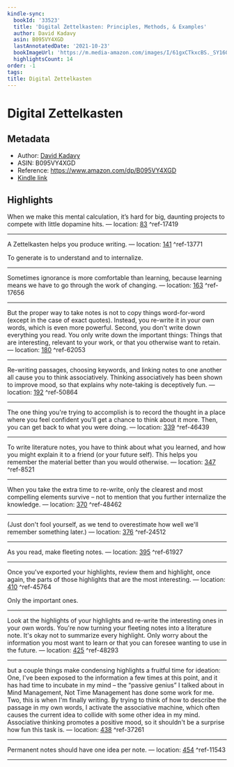```yaml
---
kindle-sync:
  bookId: '33523'
  title: 'Digital Zettelkasten: Principles, Methods, & Examples'
  author: David Kadavy
  asin: B095VY4XGD
  lastAnnotatedDate: '2021-10-23'
  bookImageUrl: 'https://m.media-amazon.com/images/I/61gxCTkxcBS._SY160.jpg'
  highlightsCount: 14
order: -1
tags: 
title: Digital Zettelkasten
---
```


# Digital Zettelkasten

## Metadata

* Author: [David Kadavy](https://www.amazon.com/David-Kadavy/e/B005310790/ref=dp_byline_cont_ebooks_1)
* ASIN: B095VY4XGD
* Reference: https://www.amazon.com/dp/B095VY4XGD
* [Kindle link](kindle://book?action=open&asin=B095VY4XGD)

## Highlights

When we make this mental calculation, it’s hard for big, daunting projects to compete with little dopamine hits. — location: [83](kindle://book?action=open&asin=B095VY4XGD&location=83) ^ref-17419

---
A Zettelkasten helps you produce writing. — location: [141](kindle://book?action=open&asin=B095VY4XGD&location=141) ^ref-13771

To generate is to understand and to internalize.

---
Sometimes ignorance is more comfortable than learning, because learning means we have to go through the work of changing. — location: [163](kindle://book?action=open&asin=B095VY4XGD&location=163) ^ref-17656

---
But the proper way to take notes is not to copy things word-for-word (except in the case of exact quotes). Instead, you re-write it in your own words, which is even more powerful. Second, you don't write down everything you read. You only write down the important things: Things that are interesting, relevant to your work, or that you otherwise want to retain. — location: [180](kindle://book?action=open&asin=B095VY4XGD&location=180) ^ref-62053

---
Re-writing passages, choosing keywords, and linking notes to one another all cause you to think associatively. Thinking associatively has been shown to improve mood, so that explains why note-taking is deceptively fun. — location: [192](kindle://book?action=open&asin=B095VY4XGD&location=192) ^ref-50864

---
The one thing you're trying to accomplish is to record the thought in a place where you feel confident you'll get a chance to think about it more. Then, you can get back to what you were doing. — location: [339](kindle://book?action=open&asin=B095VY4XGD&location=339) ^ref-46439

---
To write literature notes, you have to think about what you learned, and how you might explain it to a friend (or your future self). This helps you remember the material better than you would otherwise. — location: [347](kindle://book?action=open&asin=B095VY4XGD&location=347) ^ref-8521

---
When you take the extra time to re-write, only the clearest and most compelling elements survive – not to mention that you further internalize the knowledge. — location: [370](kindle://book?action=open&asin=B095VY4XGD&location=370) ^ref-48462

---
(Just don't fool yourself, as we tend to overestimate how well we'll remember something later.) — location: [376](kindle://book?action=open&asin=B095VY4XGD&location=376) ^ref-24512

---
As you read, make fleeting notes. — location: [395](kindle://book?action=open&asin=B095VY4XGD&location=395) ^ref-61927

---
Once you've exported your highlights, review them and highlight, once again, the parts of those highlights that are the most interesting. — location: [410](kindle://book?action=open&asin=B095VY4XGD&location=410) ^ref-45764

Only the important ones.

---
Look at the highlights of your highlights and re-write the interesting ones in your own words. You're now turning your fleeting notes into a literature note. It's okay not to summarize every highlight. Only worry about the information you most want to learn or that you can foresee wanting to use in the future. — location: [425](kindle://book?action=open&asin=B095VY4XGD&location=425) ^ref-48293

---
but a couple things make condensing highlights a fruitful time for ideation: One, I've been exposed to the information a few times at this point, and it has had time to incubate in my mind – the “passive genius” I talked about in Mind Management, Not Time Management has done some work for me. Two, this is when I'm finally writing. By trying to think of how to describe the passage in my own words, I activate the associative machine, which often causes the current idea to collide with some other idea in my mind. Associative thinking promotes a positive mood, so it shouldn't be a surprise how fun this task is. — location: [438](kindle://book?action=open&asin=B095VY4XGD&location=438) ^ref-37261

---
Permanent notes should have one idea per note. — location: [454](kindle://book?action=open&asin=B095VY4XGD&location=454) ^ref-11543

---
